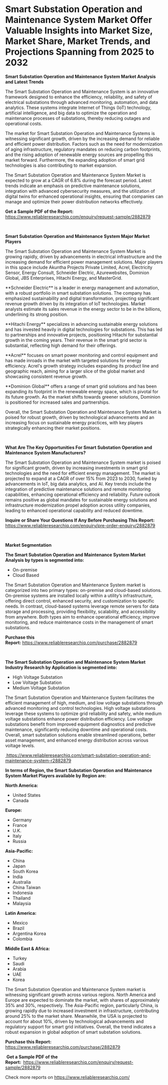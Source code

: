 <p><h1>Smart Substation Operation and Maintenance System Market Offer Valuable Insights into Market Size, Market Share, Market Trends, and Projections Spanning from 2025 to 2032</h1></p><p><strong>Smart Substation Operation and Maintenance System Market Analysis and Latest Trends</strong></p>
<p><p>The Smart Substation Operation and Maintenance System is an innovative framework designed to enhance the efficiency, reliability, and safety of electrical substations through advanced monitoring, automation, and data analytics. These systems integrate Internet of Things (IoT) technology, artificial intelligence, and big data to optimize the operation and maintenance processes of substations, thereby reducing outages and operational costs.</p><p>The market for Smart Substation Operation and Maintenance Systems is witnessing significant growth, driven by the increasing demand for reliable and efficient power distribution. Factors such as the need for modernization of aging infrastructure, regulatory mandates on reducing carbon footprints, and the rising adoption of renewable energy sources are propelling this market forward. Furthermore, the expanding adoption of smart grid technologies is also contributing to market expansion.</p><p>The Smart Substation Operation and Maintenance System Market is expected to grow at a CAGR of 6.8% during the forecast period. Latest trends indicate an emphasis on predictive maintenance solutions, integration with advanced cybersecurity measures, and the utilization of digital twins for enhanced operational insights, ensuring that companies can manage and optimize their power distribution networks effectively.</p></p>
<p><strong>Get a Sample PDF of the Report:&nbsp;</strong> <a href="https://www.reliableresearchiq.com/enquiry/request-sample/2882879?utm_campaign=3085&utm_medium=2&utm_source=Github&utm_content=ia&utm_term=13032025&utm_id=smart-substation-operation-and-maintenance-system">https://www.reliableresearchiq.com/enquiry/request-sample/2882879</a></p>
<p>&nbsp;</p>
<p><strong>Smart Substation Operation and Maintenance System Major Market Players</strong></p>
<p><p>The Smart Substation Operation and Maintenance System Market is growing rapidly, driven by advancements in electrical infrastructure and the increasing demand for efficient power management solutions. Major players in this space include Akuntha Projects Private Limited, Acrel, Electricity Sensor, Energy Consult, Schneider Electric, Azurewebsites, Dominion Global, JBS Enterprises, Hitachi Energy, and MasterGrid.</p><p>**Schneider Electric** is a leader in energy management and automation, with a robust portfolio in smart substation solutions. The company has emphasized sustainability and digital transformation, projecting significant revenue growth driven by its integration of IoT technologies. Market analysts estimate its sales revenue in the energy sector to be in the billions, underlining its strong position.</p><p>**Hitachi Energy** specializes in advancing sustainable energy solutions and has invested heavily in digital technologies for substations. This has led to partnerships and innovative projects, positioning Hitachi for substantial growth in the coming years. Their revenue in the smart grid sector is substantial, reflecting high demand for their offerings.</p><p>**Acrel** focuses on smart power monitoring and control equipment and has made inroads in the market with targeted solutions for energy efficiency. Acrel's growth strategy includes expanding its product line and geographic reach, aiming for a larger slice of the global market and showcasing consistent revenue growth.</p><p>**Dominion Global** offers a range of smart grid solutions and has been expanding its footprint in the renewable energy space, which is pivotal for its future growth. As the market shifts towards greener solutions, Dominion is positioned for increased sales and partnerships.</p><p>Overall, the Smart Substation Operation and Maintenance System Market is poised for robust growth, driven by technological advancements and an increasing focus on sustainable energy practices, with key players strategically enhancing their market positions.</p></p>
<p>&nbsp;</p>
<p><strong>What Are The Key Opportunities For Smart Substation Operation and Maintenance System Manufacturers?</strong></p>
<p><p>The Smart Substation Operation and Maintenance System market is poised for significant growth, driven by increasing investments in smart grid technologies and the need for efficient energy management. The market is projected to expand at a CAGR of over 15% from 2023 to 2030, fueled by advancements in IoT, big data analytics, and AI. Key trends include the integration of predictive maintenance solutions and remote monitoring capabilities, enhancing operational efficiency and reliability. Future outlook remains positive as global mandates for sustainable energy solutions and infrastructure modernization propel adoption across utility companies, leading to enhanced operational capability and reduced downtime.</p></p>
<p><strong>Inquire or Share Your Questions If Any Before Purchasing This Report:</strong> <a href="https://www.reliableresearchiq.com/enquiry/pre-order-enquiry/2882879?utm_campaign=3085&utm_medium=2&utm_source=Github&utm_content=ia&utm_term=13032025&utm_id=smart-substation-operation-and-maintenance-system">https://www.reliableresearchiq.com/enquiry/pre-order-enquiry/2882879</a></p>
<p>&nbsp;</p>
<p><strong>Market Segmentation</strong></p>
<p><strong>The Smart Substation Operation and Maintenance System Market Analysis by types is segmented into:</strong></p>
<p><ul><li>On-premise</li><li>Cloud Based</li></ul></p>
<p><p>The Smart Substation Operation and Maintenance System market is categorized into two primary types: on-premise and cloud-based solutions. On-premise systems are installed locally within a utility’s infrastructure, offering direct control, enhanced security, and customization to specific needs. In contrast, cloud-based systems leverage remote servers for data storage and processing, providing flexibility, scalability, and accessibility from anywhere. Both types aim to enhance operational efficiency, improve monitoring, and reduce maintenance costs in the management of smart substations.</p></p>
<p><strong>Purchase this Report:&nbsp;</strong><a href="https://www.reliableresearchiq.com/purchase/2882879?utm_campaign=3085&utm_medium=2&utm_source=Github&utm_content=ia&utm_term=13032025&utm_id=smart-substation-operation-and-maintenance-system">https://www.reliableresearchiq.com/purchase/2882879</a></p>
<p>&nbsp;</p>
<p><strong>The Smart Substation Operation and Maintenance System Market Industry Research by Application is segmented into:</strong></p>
<p><ul><li>High Voltage Substation</li><li>Low Voltage Substation</li><li>Medium Voltage Substation</li></ul></p>
<p><p>The Smart Substation Operation and Maintenance System facilitates the efficient management of high, medium, and low voltage substations through advanced monitoring and control technologies. High voltage substations leverage these systems to optimize grid reliability and safety, while medium voltage substations enhance power distribution efficiency. Low voltage substations benefit from improved equipment diagnostics and predictive maintenance, significantly reducing downtime and operational costs. Overall, smart substation solutions enable streamlined operations, better asset management, and enhanced energy distribution across various voltage levels.</p></p>
<p><a href="https://www.reliableresearchiq.com/smart-substation-operation-and-maintenance-system-r2882879?utm_campaign=3085&utm_medium=2&utm_source=Github&utm_content=ia&utm_term=13032025&utm_id=smart-substation-operation-and-maintenance-system">&nbsp;https://www.reliableresearchiq.com/smart-substation-operation-and-maintenance-system-r2882879</a></p>
<p><strong>In terms of Region, the Smart Substation Operation and Maintenance System Market Players available by Region are:</strong></p>
<p>
    <p> <strong> North America: </strong>
        <ul>
            <li>United States</li>
            <li>Canada</li>
        </ul>
        </p> 
    <p> <strong> Europe: </strong>
        <ul>
            <li>Germany</li>
            <li>France</li>
            <li>U.K.</li>
            <li>Italy</li>
            <li>Russia</li>
        </ul>
        </p> 
    <p> <strong> Asia-Pacific: </strong>
        <ul>
            <li>China</li>
            <li>Japan</li>
            <li>South Korea</li>
            <li>India</li>
            <li>Australia</li>
            <li>China Taiwan</li>
            <li>Indonesia</li>
            <li>Thailand</li>
            <li>Malaysia</li>
        </ul>
        </p> 
    <p> <strong> Latin America: </strong>
        <ul>
            <li>Mexico</li>
            <li>Brazil</li>
            <li>Argentina Korea</li>
            <li>Colombia</li>
        </ul>
        </p> 
    <p> <strong> Middle East & Africa: </strong>
        <ul>
            <li>Turkey</li>
            <li>Saudi</li>
            <li>Arabia</li>
            <li>UAE</li>
            <li>Korea</li>
        </ul>
    </p>
    </p>
<p><p>The Smart Substation Operation and Maintenance System market is witnessing significant growth across various regions. North America and Europe are expected to dominate the market, with shares of approximately 35% and 30%, respectively. The Asia-Pacific region, particularly China, is growing rapidly due to increased investment in infrastructure, contributing around 25% to the market share. Meanwhile, the USA is projected to account for about 10%, driven by technological advancements and regulatory support for smart grid initiatives. Overall, the trend indicates a robust expansion in global adoption of smart substation solutions.</p></p>
<p><strong>Purchase this Report: </strong><a href="https://www.reliableresearchiq.com/purchase/2882879?utm_campaign=3085&utm_medium=2&utm_source=Github&utm_content=ia&utm_term=13032025&utm_id=smart-substation-operation-and-maintenance-system">https://www.reliableresearchiq.com/purchase/2882879</a></p>
<p>&nbsp;<strong>Get a Sample PDF of the Report:&nbsp;&nbsp;</strong><a href="https://www.reliableresearchiq.com/enquiry/request-sample/2882879?utm_campaign=3085&utm_medium=2&utm_source=Github&utm_content=ia&utm_term=13032025&utm_id=smart-substation-operation-and-maintenance-system">https://www.reliableresearchiq.com/enquiry/request-sample/2882879</a></p>
<p><strong></strong></p>
<p>Check more reports on <a href="https://www.reliableresearchiq.com/?utm_campaign=3085&utm_medium=2&utm_source=Github&utm_content=ia&utm_term=13032025&utm_id=smart-substation-operation-and-maintenance-system">https://www.reliableresearchiq.com/</a></p>